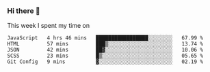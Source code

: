 ### Hi there 👋

<!--
**qiruohan/qiruohan** is a ✨ _special_ ✨ repository because its `README.md` (this file) appears on your GitHub profile.

Here are some ideas to get you started:

- 🔭 I’m currently working on ...
- 🌱 I’m currently learning ...
- 👯 I’m looking to collaborate on ...
- 🤔 I’m looking for help with ...
- 💬 Ask me about ...
- 📫 How to reach me: ...
- 😄 Pronouns: ...
- ⚡ Fun fact: ...
-->

This week I spent my time on 
<!--START_SECTION:waka-->
```text
JavaScript   4 hrs 46 mins   █████████████████░░░░░░░░   67.99 % 
HTML         57 mins         ███▒░░░░░░░░░░░░░░░░░░░░░   13.74 % 
JSON         42 mins         ██▓░░░░░░░░░░░░░░░░░░░░░░   10.06 % 
SCSS         23 mins         █▒░░░░░░░░░░░░░░░░░░░░░░░   05.65 % 
Git Config   9 mins          ▓░░░░░░░░░░░░░░░░░░░░░░░░   02.19 % 
```
<!--END_SECTION:waka-->
